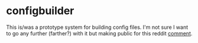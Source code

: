 # configbuilder

This is/was a prototype system for building config files. I'm not sure I want to go any further (farther?) with it but making public for this reddit [comment](https://www.reddit.com/r/commandline/comments/m3slwb/how_to_manage_your_dotfiles_with_make/gqsv89k/?context=3).

